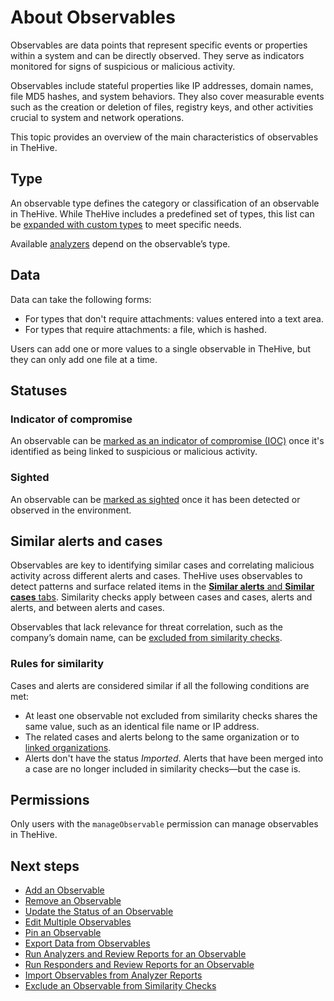 # About Observables

Observables are data points that represent specific events or properties within a system and can be directly observed. They serve as indicators monitored for signs of suspicious or malicious activity.

Observables include stateful properties like IP addresses, domain names, file MD5 hashes, and system behaviors. They also cover measurable events such as the creation or deletion of files, registry keys, and other activities crucial to system and network operations.

This topic provides an overview of the main characteristics of observables in TheHive.

## Type

An observable type defines the category or classification of an observable in TheHive. While TheHive includes a predefined set of types, this list can be [expanded with custom types](../../../../administration/observable-types/create-an-observable-type.md) to meet specific needs.

Available [analyzers](../../../../../cortex/api/how-to-create-an-analyzer.md) depend on the observable’s type.

## Data

Data can take the following forms:

* For types that don't require attachments: values entered into a text area.
* For types that require attachments: a file, which is hashed.

Users can add one or more values to a single observable in TheHive, but they can only add one file at a time.

## Statuses

### Indicator of compromise

An observable can be [marked as an indicator of compromise (IOC)](update-an-observable-status.md#mark-an-observable-as-indicator-of-compromise) once it's identified as being linked to suspicious or malicious activity.

### Sighted

An observable can be [marked as sighted](update-an-observable-status.md#mark-an-observable-as-sighted) once it has been detected or observed in the environment.

## Similar alerts and cases

Observables are key to identifying similar cases and correlating malicious activity across different alerts and cases. TheHive uses observables to detect patterns and surface related items in the [**Similar alerts** and **Similar cases** tabs](../find-similar-alerts-cases.md). Similarity checks apply between cases and cases, alerts and alerts, and between alerts and cases.

Observables that lack relevance for threat correlation, such as the company’s domain name, can be [excluded from similarity checks](exclude-an-observable-from-similarity-checks.md).

### Rules for similarity

Cases and alerts are considered similar if all the following conditions are met:

* At least one observable not excluded from similarity checks shares the same value, such as an identical file name or IP address.
* The related cases and alerts belong to the same organization or to [linked organizations](../../../../administration/organizations/about-organizations-sharing-rules.md).
* Alerts don't have the status *Imported*. Alerts that have been merged into a case are no longer included in similarity checks—but the case is. 

## Permissions

Only users with the `manageObservable` permission can manage observables in TheHive.

<h2>Next steps</h2>

* [Add an Observable](add-an-observable.md)
* [Remove an Observable](remove-an-observable.md)
* [Update the Status of an Observable](update-an-observable-status.md)
* [Edit Multiple Observables](edit-multiple-observables.md)
* [Pin an Observable](pin-an-observable.md)
* [Export Data from Observables](export-data-observables.md)
* [Run Analyzers and Review Reports for an Observable](run-analyzers-on-an-observable.md)
* [Run Responders and Review Reports for an Observable](run-responders-on-an-observable.md)
* [Import Observables from Analyzer Reports](import-observables-from-analyzer-reports.md)
* [Exclude an Observable from Similarity Checks](exclude-an-observable-from-similarity-checks.md)